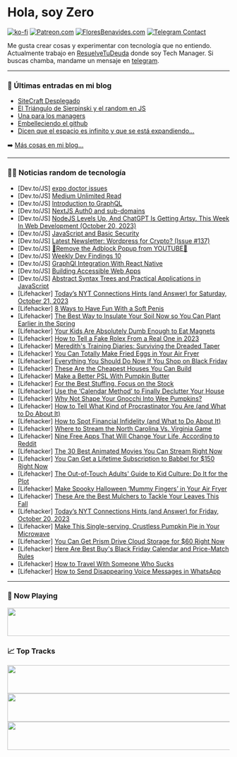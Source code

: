 # Hola, soy Zero

[![ko-fi](https://ko-fi.com/img/githubbutton_sm.svg)](https://ko-fi.com/J3J4N0LUK)
[![Patreon.com](https://img.shields.io/endpoint.svg?url=https%3A%2F%2Fshieldsio-patreon.vercel.app%2Fapi%3Fusername%3Dzerodragon%26type%3Dpatrons&style=for-the-badge)](https://patreon.com/zerodragon)
[![FloresBenavides.com](https://img.shields.io/website?down_message=oops&label=MiBlog&style=for-the-badge&up_message=online&url=https%3A%2F%2Ffloresbenavides.com)](https://floresbenavides.com)
[![Telegram Contact](https://img.shields.io/badge/escr%C3%ADbeme-ZeroDragon-%2326A5E4?style=for-the-badge&logo=telegram)](https://t.me/zerodragon)

Me gusta crear cosas y experimentar con tecnología que no entiendo.
Actualmente trabajo en [ResuelveTuDeuda](http://github.com/resuelve) donde soy Tech Manager.
Si buscas chamba, mandame un mensaje en [telegram](https://t.me/zerodragon).

---

### 📕 Últimas entradas en mi blog
<!-- BLOG-POST-LIST:START -->
- [SiteCraft Desplegado](https://floresbenavides.com/sitecraft-desplegado/)
- [El Triángulo de Sierpinski y el random en JS](https://floresbenavides.com/el-triangulo-de-sierpinski-y-el-random-en-js/)
- [Una para los managers](https://floresbenavides.com/una-para-los-managers/)
- [Embelleciendo el github](https://floresbenavides.com/embelleciendo-el-github/)
- [Dicen que el espacio es infinito y que se está expandiendo…](https://floresbenavides.com/dicen-que-el-espacio-es-infinito-y-que-se-esta-expandiendo/)
<!-- BLOG-POST-LIST:END -->

➡️ [Más cosas en mi blog...](https://floresbenavides.com)

---

### 👨‍💻 Noticias random de tecnología
<!-- TECH-POSTS:START -->
- [Dev.to/JS] [expo doctor issues](https://dev.to/salman12345a/expo-doctor-issues-1ij8)
- [Dev.to/JS] [Medium Unlimited Read](https://dev.to/rahulalam31/medium-unlimited-read-1p04)
- [Dev.to/JS] [Introduction to GraphQL](https://dev.to/bhavesh_yadav/introduction-to-graphql-5f0i)
- [Dev.to/JS] [NextJS Auth0 and sub-domains](https://dev.to/alexcloudstar/nextjs-auth0-and-sub-domains-3le2)
- [Dev.to/JS] [NodeJS Levels Up, And ChatGPT Is Getting Artsy. This Week In Web Development &lpar;October 20, 2023&rpar;](https://dev.to/ctrlaltnews/nodejs-levels-up-and-chatgpt-is-getting-artsy-this-week-in-web-development-october-20-2023-4n03)
- [Dev.to/JS] [JavaScript and Basic Security](https://dev.to/artxe2/javascript-and-basic-security-1oc5)
- [Dev.to/JS] [Latest Newsletter: Wordpress for Crypto? &lpar;Issue #137&rpar;](https://dev.to/mjgs/latest-newsletter-wordpress-for-crypto-issue-137-3mbo)
- [Dev.to/JS] [🎯Remove the Adblock Popup from YOUTUBE🚫](https://dev.to/sxurxbh/remove-the-adblock-popup-from-youtube-2an4)
- [Dev.to/JS] [Weekly Dev Findings 10](https://dev.to/potykion/weekly-dev-findings-10-367a)
- [Dev.to/JS] [GraphQl Integration With React Native](https://dev.to/sachingaggar/graphql-integration-with-react-native-531a)
- [Dev.to/JS] [Building Accessible Web Apps](https://dev.to/ipratikmali/building-accessible-web-apps-2nmg)
- [Dev.to/JS] [Abstract Syntax Trees and Practical Applications in JavaScript](https://dev.to/marvinjude/abstract-syntax-trees-and-practical-applications-in-javascript-4a3)
- [Lifehacker] [Today’s NYT Connections Hints &lpar;and Answer&rpar; for Saturday, October 21, 2023](https://lifehacker.com/nyt-connections-answer-today-october-21-2023-1850943287)
- [Lifehacker] [8 Ways to Have Fun With a Soft Penis](https://lifehacker.com/8-ways-to-have-fun-with-a-soft-penis-1850945425)
- [Lifehacker] [The Best Way to Insulate Your Soil Now so You Can Plant Earlier in the Spring](https://lifehacker.com/the-best-way-to-insulate-your-soil-now-so-you-can-plant-1850946315)
- [Lifehacker] [Your Kids Are Absolutely Dumb Enough to Eat Magnets](https://lifehacker.com/your-kids-are-absolutely-dumb-enough-to-eat-magnets-1850945370)
- [Lifehacker] [How to Tell a Fake Rolex From a Real One in 2023](https://lifehacker.com/how-to-spot-a-fake-rolex-1850946148)
- [Lifehacker] [Meredith&#39;s Training Diaries: Surviving the Dreaded Taper](https://lifehacker.com/how-to-survive-the-marathon-taper-1850945224)
- [Lifehacker] [You Can Totally Make Fried Eggs in Your Air Fryer](https://lifehacker.com/you-can-fry-an-egg-in-your-air-fryer-1848845216)
- [Lifehacker] [Everything You Should Do Now If You Shop on Black Friday](https://lifehacker.com/everything-you-should-do-now-if-you-shop-on-black-frida-1850945998)
- [Lifehacker] [These Are the Cheapest Houses You Can Build](https://lifehacker.com/these-are-the-cheapest-houses-you-can-build-1850945371)
- [Lifehacker] [Make a Better PSL With Pumpkin Butter](https://lifehacker.com/make-a-better-psl-with-pumpkin-butter-1850945774)
- [Lifehacker] [For the Best Stuffing, Focus on the Stock](https://lifehacker.com/for-the-best-stuffing-focus-on-the-stock-1850945679)
- [Lifehacker] [Use the ‘Calendar Method’ to Finally Declutter Your House](https://lifehacker.com/use-the-calendar-method-to-finally-declutter-your-hou-1850945389)
- [Lifehacker] [Why Not Shape Your Gnocchi Into Wee Pumpkins?](https://lifehacker.com/why-not-shape-your-gnocchi-into-wee-pumpkins-1849723768)
- [Lifehacker] [How to Tell What Kind of Procrastinator You Are &lpar;and What to Do About It&rpar;](https://lifehacker.com/how-to-stop-procrastinating-1850945168)
- [Lifehacker] [How to Spot Financial Infidelity &lpar;and What to Do About It&rpar;](https://lifehacker.com/how-to-spot-financial-infidelity-and-what-to-do-about-1850937367)
- [Lifehacker] [Where to Stream the North Carolina Vs. Virginia Game](https://lifehacker.com/where-to-stream-the-north-carolina-vs-virginia-game-1850945079)
- [Lifehacker] [Nine Free Apps That Will Change Your Life, According to Reddit](https://lifehacker.com/the-best-free-apps-that-will-change-your-life-accordin-1850944947)
- [Lifehacker] [The 30 Best Animated Movies You Can Stream Right Now](https://lifehacker.com/best-animated-movies-on-streaming-1850942505)
- [Lifehacker] [You Can Get a Lifetime Subscription to Babbel for $150 Right Now](https://lifehacker.com/you-can-get-a-lifetime-subscription-to-babbel-for-150-1850935747)
- [Lifehacker] [The Out-of-Touch Adults&#39; Guide to Kid Culture: Do It for the Plot](https://lifehacker.com/the-out-of-touch-adults-guide-to-kid-culture-do-it-for-1850944099)
- [Lifehacker] [Make Spooky Halloween ‘Mummy Fingers’ in Your Air Fryer](https://lifehacker.com/make-spooky-halloween-mummy-fingers-in-your-air-fryer-1850943021)
- [Lifehacker] [These Are the Best Mulchers to Tackle Your Leaves This Fall](https://lifehacker.com/best-vacuum-mulchers-for-leaves-1850942354)
- [Lifehacker] [Today’s NYT Connections Hints &lpar;and Answer&rpar; for Friday, October 20, 2023](https://lifehacker.com/nyt-connections-answer-today-october-20-2023-1850940875)
- [Lifehacker] [Make This Single-serving, Crustless Pumpkin Pie in Your Microwave](https://lifehacker.com/make-this-single-serving-crustless-pumpkin-pie-in-your-1850943180)
- [Lifehacker] [You Can Get Prism Drive Cloud Storage for $60 Right Now](https://lifehacker.com/you-can-get-prism-drive-cloud-storage-for-60-right-now-1850935644)
- [Lifehacker] [Here Are Best Buy&#39;s Black Friday Calendar and Price-Match Rules](https://lifehacker.com/best-buys-black-friday-calendar-1850942632)
- [Lifehacker] [How to Travel With Someone Who Sucks](https://lifehacker.com/how-to-travel-with-someone-who-sucks-1850937387)
- [Lifehacker] [How to Send Disappearing Voice Messages in WhatsApp](https://lifehacker.com/how-to-send-disappearing-voice-messages-in-whatsapp-1850941975)<!-- TECH-POSTS:END -->

---

### 🎵 Now Playing
<a href="https://spotify-now-playing-dun.vercel.app/now-playing?open"><img src="https://spotify-now-playing-dun.vercel.app/now-playing" width="540" height="64"></a>

### 📈 Top Tracks
<a href="https://spotify-now-playing-dun.vercel.app/top-tracks?i=1&open"><img src="https://spotify-now-playing-dun.vercel.app/top-tracks?i=1" width="540" height="64"></a>
<a href="https://spotify-now-playing-dun.vercel.app/top-tracks?i=2&open"><img src="https://spotify-now-playing-dun.vercel.app/top-tracks?i=2" width="540" height="64"></a>
<a href="https://spotify-now-playing-dun.vercel.app/top-tracks?i=3&open"><img src="https://spotify-now-playing-dun.vercel.app/top-tracks?i=3" width="540" height="64"></a>

